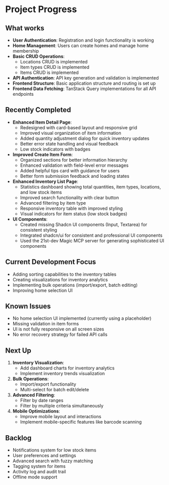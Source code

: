 # Project Progress

## What works

- **User Authentication**: Registration and login functionality is working
- **Home Management**: Users can create homes and manage home membership
- **Basic CRUD Operations**:
  - Locations CRUD is implemented
  - Item types CRUD is implemented
  - Items CRUD is implemented
- **API Authentication**: API key generation and validation is implemented
- **Frontend Structure**: Basic application structure and routing is set up
- **Frontend Data Fetching**: TanStack Query implementations for all API endpoints

## Recently Completed

- **Enhanced Item Detail Page**:
  - Redesigned with card-based layout and responsive grid
  - Improved visual organization of item information
  - Added quantity adjustment dialog for quick inventory updates
  - Better error state handling and visual feedback
  - Low stock indicators with badges
- **Improved Create Item Form**:
  - Organized sections for better information hierarchy
  - Enhanced validation with field-level error messages
  - Added helpful tips card with guidance for users
  - Better form submission feedback and loading states
- **Enhanced Inventory List Page**:
  - Statistics dashboard showing total quantities, item types, locations, and low stock items
  - Improved search functionality with clear button
  - Advanced filtering by item type
  - Responsive inventory table with improved styling
  - Visual indicators for item status (low stock badges)
- **UI Components**:
  - Created missing Shadcn UI components (Input, Textarea) for consistent styling
  - Integrated shadcn/ui for consistent and professional UI components
  - Used the 21st-dev Magic MCP server for generating sophisticated UI components

## Current Development Focus

- Adding sorting capabilities to the inventory tables
- Creating visualizations for inventory analytics
- Implementing bulk operations (import/export, batch editing)
- Improving home selection UI

## Known Issues

- No home selection UI implemented (currently using a placeholder)
- Missing validation in item forms
- UI is not fully responsive on all screen sizes
- No error recovery strategy for failed API calls

## Next Up

1. **Inventory Visualization**:
   - Add dashboard charts for inventory analytics
   - Implement inventory trends visualization
2. **Bulk Operations**:
   - Import/export functionality
   - Multi-select for batch edit/delete
3. **Advanced Filtering**:
   - Filter by date ranges
   - Filter by multiple criteria simultaneously
4. **Mobile Optimizations**:
   - Improve mobile layout and interactions
   - Implement mobile-specific features like barcode scanning

## Backlog

- Notifications system for low stock items
- User preferences and settings
- Advanced search with fuzzy matching
- Tagging system for items
- Activity log and audit trail
- Offline mode support
